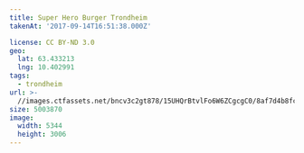 ```yaml
---
title: Super Hero Burger Trondheim
takenAt: '2017-09-14T16:51:38.000Z'

license: CC BY-ND 3.0
geo:
  lat: 63.433213
  lng: 10.402991
tags:
  - trondheim
url: >-
  //images.ctfassets.net/bncv3c2gt878/15UHQrBtvlFo6W6ZCgcgC0/8af7d4b8fccebd8138e9fd73328d2c85/super-hero-burger-trondheim_37459425295_o
size: 5003870
image:
  width: 5344
  height: 3006
---
```

